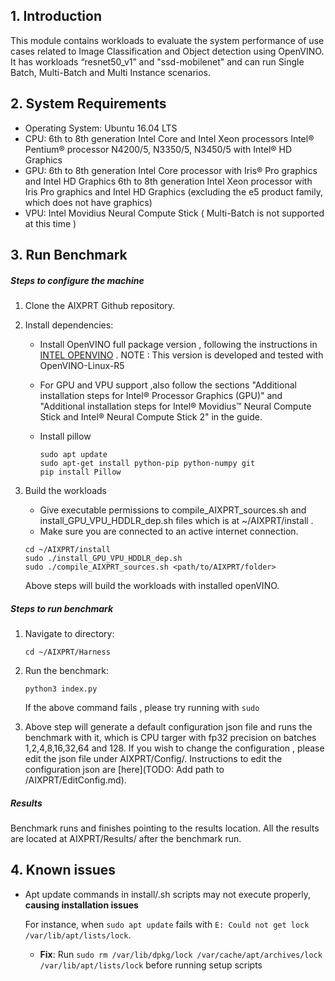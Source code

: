 
## 1. Introduction
This module contains workloads to evaluate the system performance of use cases related to Image Classification and Object detection using OpenVINO.
It has workloads “resnet50_v1” and "ssd-mobilenet" and can run Single Batch, Multi-Batch and Multi Instance scenarios.

## 2. System Requirements

* Operating System:
	Ubuntu 16.04 LTS
* CPU:
	  6th to 8th generation Intel Core and Intel Xeon processors
    Intel® Pentium® processor N4200/5, N3350/5, N3450/5 with Intel® HD Graphics
* GPU:
	  6th to 8th generation Intel Core processor with Iris® Pro graphics and Intel HD Graphics
    6th to 8th generation Intel Xeon processor with Iris Pro graphics and Intel HD Graphics (excluding the e5 product family, which does not have graphics)
* VPU:
    Intel Movidius Neural Compute Stick  ( Multi-Batch is not supported at this time )

## 3. Run Benchmark

##### Steps to configure the machine
1. Clone the AIXPRT Github repository.

2. Install dependencies:
   * Install OpenVINO full package version , following the instructions in
  [INTEL OPENVINO](https://software.intel.com/en-us/articles/OpenVINO-Install-Linux) .
  NOTE : This version is developed and tested with OpenVINO-Linux-R5

   * For GPU and VPU support ,also follow the sections "Additional installation steps for Intel® Processor Graphics (GPU)" and
   "Additional installation steps for Intel® Movidius™ Neural Compute Stick and Intel® Neural Compute Stick 2" in the guide.

   * Install pillow
      ```
      sudo apt update
      sudo apt-get install python-pip python-numpy git
      pip install Pillow

      ```

3. Build the workloads
   * Give executable permissions to compile_AIXPRT_sources.sh and install_GPU_VPU_HDDLR_dep.sh files which is at ~/AIXPRT/install .
   * Make sure you are connected to an active internet connection.
    ```
    cd ~/AIXPRT/install
    sudo ./install_GPU_VPU_HDDLR_dep.sh
    sudo ./compile_AIXPRT_sources.sh <path/to/AIXPRT/folder>
    ```
   Above steps will build the workloads with installed openVINO.

##### Steps to run benchmark
 1. Navigate to directory:

    ```
    cd ~/AIXPRT/Harness
    ```
 2. Run the benchmark:

    ```
    python3 index.py
    ```
    If the above command fails , please try running with  ```sudo ```

  3. Above step will generate a default configuration json file and runs the benchmark with it, which is CPU targer with fp32 precision on batches 1,2,4,8,16,32,64 and 128.
   If you wish to change the configuration , please edit the json file under AIXPRT/Config/. Instructions to edit the configuration json are [here](TODO: Add path to /AIXPRT/EditConfig.md).

##### Results

Benchmark runs and finishes pointing to the results location.
All the results are located at AIXPRT/Results/ after the benchmark run.


## 4. Known issues
- Apt update commands in install/.sh scripts may not execute properly, **causing installation issues**

     For instance, when `sudo apt update` fails with `E: Could not get lock /var/lib/apt/lists/lock`.
     - **Fix**: Run `sudo rm /var/lib/dpkg/lock /var/cache/apt/archives/lock /var/lib/apt/lists/lock` before running setup scripts
